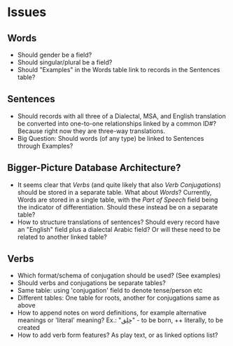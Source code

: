 # Issues

## Words
- Should gender be a field?
- Should singular/plural be a field?
- Should "Examples" in the Words table link to records in the Sentences table?


## Sentences
- Should records with all three of a Dialectal, MSA, and English translation be converted into one-to-one relationships linked by a common ID#? Because right now they are three-way translations.
- Big Question: Should words (of any type) be linked to Sentences through Examples?


## Bigger-Picture Database Architecture?
- It seems clear that *Verbs* (and quite likely that also *Verb Conjugations*) should be stored in a separate table. What about *Words*? Currently, Words are stored in a single table, with the _Part of Speech_ field being the indicator of differentiation. Should these instead be on a separate table?
- How to structure translations of sentences? Should every record have an "English" field plus a dialectal Arabic field? Or will these need to be related to another linked table? 


## Verbs
- Which format/schema of conjugation should be used? (See examples)
- Should verbs and conjugations be separate tables? 
 - Same table: using 'conjugation' field to denote tense/person etc
 - Different tables: One table for roots, another for conjugations same as above
- How to append notes on word definitions, for example alternative meanings or 'literal' meaning? Ex.: "خِلِق" - to be born, ++ literally, to be created
- How to add verb form features? As play text, or as linked options list?




